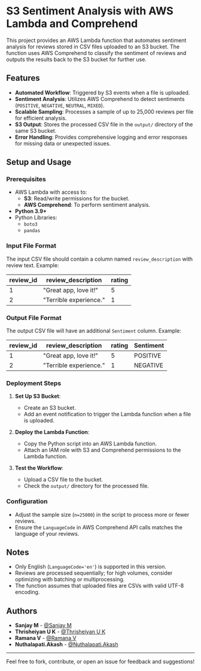 # S3 Sentiment Analysis with AWS Lambda and Comprehend

This project provides an AWS Lambda function that automates sentiment analysis for reviews stored in CSV files uploaded to an S3 bucket. The function uses AWS Comprehend to classify the sentiment of reviews and outputs the results back to the S3 bucket for further use.

## Features

- **Automated Workflow**: Triggered by S3 events when a file is uploaded.
- **Sentiment Analysis**: Utilizes AWS Comprehend to detect sentiments (`POSITIVE`, `NEGATIVE`, `NEUTRAL`, `MIXED`).
- **Scalable Sampling**: Processes a sample of up to 25,000 reviews per file for efficient analysis.
- **S3 Output**: Stores the processed CSV file in the `output/` directory of the same S3 bucket.
- **Error Handling**: Provides comprehensive logging and error responses for missing data or unexpected issues.

## Setup and Usage

### Prerequisites

- AWS Lambda with access to:
  - **S3**: Read/write permissions for the bucket.
  - **AWS Comprehend**: To perform sentiment analysis.
- **Python 3.9+**
- Python Libraries:
  - `boto3`
  - `pandas`

### Input File Format

The input CSV file should contain a column named `review_description` with review text. Example:

| review_id | review_description       | rating |
|-----------|--------------------------|--------|
| 1         | "Great app, love it!"    | 5      |
| 2         | "Terrible experience."   | 1      |

### Output File Format

The output CSV file will have an additional `Sentiment` column. Example:

| review_id | review_description       | rating | Sentiment |
|-----------|--------------------------|--------|-----------|
| 1         | "Great app, love it!"    | 5      | POSITIVE  |
| 2         | "Terrible experience."   | 1      | NEGATIVE  |

### Deployment Steps

1. **Set Up S3 Bucket**:
   - Create an S3 bucket.
   - Add an event notification to trigger the Lambda function when a file is uploaded.

2. **Deploy the Lambda Function**:
   - Copy the Python script into an AWS Lambda function.
   - Attach an IAM role with S3 and Comprehend permissions to the Lambda function.

3. **Test the Workflow**:
   - Upload a CSV file to the bucket.
   - Check the `output/` directory for the processed file.

### Configuration

- Adjust the sample size (`n=25000`) in the script to process more or fewer reviews.
- Ensure the `LanguageCode` in AWS Comprehend API calls matches the language of your reviews.

## Notes

- Only English (`LanguageCode='en'`) is supported in this version.
- Reviews are processed sequentially; for high volumes, consider optimizing with batching or multiprocessing.
- The function assumes that uploaded files are CSVs with valid UTF-8 encoding.

## Authors

- **Sanjay M** - [@Sanjay M](https://github.com/sannx4)
- **Thrisheiyan U K** - [@Thrisheiyan U K](https://github.com/ThrisheiyanUK)
- **Ramana V** - [@Ramana V](https://github.com/RamanaVinayak)
- **Nuthalapati.Akash** - [@Nuthalapati.Akash](https://github.com/Akash1660)

---

Feel free to fork, contribute, or open an issue for feedback and suggestions!
